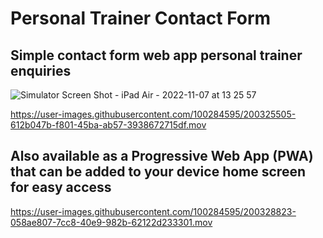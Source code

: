 # Personal Trainer Contact Form

## Simple contact form web app personal trainer enquiries

![Simulator Screen Shot - iPad Air - 2022-11-07 at 13 25 57](https://user-images.githubusercontent.com/100284595/200325512-736f8b13-3c8c-4b44-ba6e-812236e79abc.png)

https://user-images.githubusercontent.com/100284595/200325505-612b047b-f801-45ba-ab57-3938672715df.mov


## Also available as a Progressive Web App (PWA) that can be added to your device home screen for easy access

https://user-images.githubusercontent.com/100284595/200328823-058ae807-7cc8-40e9-982b-62122d233301.mov


